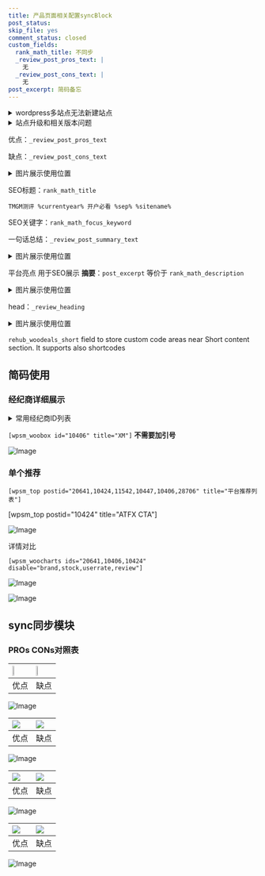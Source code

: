 ```yaml
---
title: 产品页面相关配置syncBlock
post_status: 
skip_file: yes
comment_status: closed
custom_fields:
  rank_math_title: 不同步
  _review_post_pros_text: |
    无
  _review_post_cons_text: |
    无
post_excerpt: 简码备忘
---
```

<details><summary>wordpress多站点无法新建站点</summary>

<li>和报错需要清理cookies一样的原因</li>
<li>wp-config.php里面<code>define( 'SUBDOMAIN_INSTALL', false );//子域名安装</code></li>
<li>新建子站点是用<code>define( 'SUBDOMAIN_INSTALL', true);//子域名安装</code> 完成以后，改成<code>false</code></li>
</details>

<details><summary>站点升级和相关版本问题</summary>

<p>wordpress：5.9.9
woocommerce：7.5.1
出现问题的地方：主题选项里面>><strong>Product layout >>compact style</strong></p>
<p>如何出现没有用过的字段 导致无法保存。先导出配置 然后进行修改，后面再次恢复即可。</p>
<p>出现部分字段无法显示时，需要返回默认布局后，对产品进行保存就好了。</p>
<p></p>
</details>

优点：`_review_post_pros_text`

缺点：`_review_post_cons_text`

<details><summary>图片展示使用位置</summary>

<img src="https://prod-files-secure.s3.us-west-2.amazonaws.com/39ed1227-6d7d-4570-be36-9ccd4a2c4241/f51d3d83-55d4-4bdf-9604-f37ec77ab556/Untitled.png?X-Amz-Algorithm=AWS4-HMAC-SHA256&X-Amz-Content-Sha256=UNSIGNED-PAYLOAD&X-Amz-Credential=ASIAZI2LB466ZTG6NCVH%2F20250715%2Fus-west-2%2Fs3%2Faws4_request&X-Amz-Date=20250715T105528Z&X-Amz-Expires=3600&X-Amz-Security-Token=IQoJb3JpZ2luX2VjECoaCXVzLXdlc3QtMiJHMEUCIHAnQMj6wBWtvnuUeb5yCVsBm24uxHy0t81nvTqDs6gkAiEAidVOQNkPNraS7%2FAb0FeRrCIKUDnpgyW2Bg0XZUYOUPgq%2FwMIQxAAGgw2Mzc0MjMxODM4MDUiDNBgxizzJM1LjxNSVCrcAxLEj2UdtXDfqTIGNJijbH8diC8ofG29L1pmGMOnDk0b6KWmkUEYIWMjORURT0MHfFjl6WqmwX5M9y1N3md1x%2Fw4n0vA3bsWYQiUurR1YQH9TPcgtgo06eumIlDj6RaMEyjN0QvtW784OGABn%2FHBkCWqPU8tdxNqoWaBcwpeqMq5nlanZT%2BND6EIxaCxEDFZ2svBFOd5YvsLAmylqQkl%2F4HaGT1tHEl09Z5%2BCBuxPM8EnZDMGXdrCbV9In1iYzpzOOJVyfkX0Y68C6BylAfEO8Im7hl7vYQxHhK6xAN9AwuHtN3ozyHTv8y7Hq%2FwzjTwz80zhd4pg9nZegoRxul63hxjAeaFjlGz7YEGxUwOvU%2F%2F0ITZ1BTGnSbqpg5jWVvdhZicVMCSZriK5%2BhRHOkuoFxgoY38ofoLywqsDhzGO50lVpoYNzI9rnS2%2FcKPgXd%2FmgVfnFXMkVy0%2BHf%2B3jk72lIkq2oLdwcMwB3tH0PeGDvNpU3tiNqfIDg0Tnflok8wzsNo1v7AqwWDBiJxJzYyj5PIQy0T8fGq4FhXxZRyoRF7Gb9YWUhjXjgVCuxfBEYECHidrZcHdft2%2Bm6NRxznOyjrxIr4uyq8qsEHY5yrvSggQaNU%2F34ZVyu9ZQYHMKi%2B2MMGOqUBSwjfGlme75R735kDZALHDBrJqYef%2Fl4rR0%2BcB3%2Bhs7e73SlP8wAIzsQvQpU3cBvTqrkgC4KAc95BUmLhCHuuvMzmovo2LlzdJp1gN%2Fi%2BcWoLCmCAktE6SfhMD5vQPoXYKBkcCLXcSVo5VS7PiJZqPu%2FCDvO3KqjfPBMIpRv6pom6JgftmT4%2Br99GrLXfSWfoISG%2Bo0TzXdkb3taDrR0CgCMg0buL&X-Amz-Signature=457c16fd5ce25202147d90e052e2621cf37e9e6d092c7dc2c2ec0bbf490aa019&X-Amz-SignedHeaders=host&x-amz-checksum-mode=ENABLED&x-id=GetObject" alt="Image">
</details>

SEO标题：`rank_math_title`

`TMGM测评 %currentyear% 开户必看 %sep% %sitename%`

SEO关键字：`rank_math_focus_keyword`

一句话总结：`_review_post_summary_text`

<details><summary>图片展示使用位置</summary>

<img src="https://prod-files-secure.s3.us-west-2.amazonaws.com/39ed1227-6d7d-4570-be36-9ccd4a2c4241/4b96a922-296c-4f4e-8630-d1c870cbce01/Untitled.png?X-Amz-Algorithm=AWS4-HMAC-SHA256&X-Amz-Content-Sha256=UNSIGNED-PAYLOAD&X-Amz-Credential=ASIAZI2LB466WI2QOJOY%2F20250715%2Fus-west-2%2Fs3%2Faws4_request&X-Amz-Date=20250715T105531Z&X-Amz-Expires=3600&X-Amz-Security-Token=IQoJb3JpZ2luX2VjECoaCXVzLXdlc3QtMiJIMEYCIQDpEPDX8zey5vs9Uz2xk71mMHh332584QsiwqNQxU0RZQIhAMnbwoG39B9EE4DPRWRi1ECfzn%2FVB6xiLuhUHKMCwoe6Kv8DCEMQABoMNjM3NDIzMTgzODA1IgxV8UEtnecVDkO4sBYq3AOYs9LxCj4ecB7910RGtLvKqodHUElpLhLENtEc3uWPxayRKnX3eNi4HiY83ovyFzWmW7kAgDTUOnT395oxn1ys5ZEiDkKvRvgCHVh2%2BdhSOiLAG%2F0y2tkjJE09563gbrIjyc5i5eypgyJIq3LfEt0iMxw1zxAy3r9hxGRt0rd1z8JPK%2BEMiqhQ6K%2FSC6xE3ZRQ3TkfNNWTbbXrGb5yMCl4gEfjRGtCeydTsiuUGAX55DXfvsUbk%2FcMSh%2BsCunlzjRKwWMGD7037nPC5cAOOXg3xZphNFiyQKpKPG2XJTk4ZM1mxS%2B0zV3aBPSvo1yhJ38tUXw4QkzihYYDeXQulwh8UqfDVbStwxp47OvBo%2FWa7PJYu4C9Ngu%2B2Obk3RqiOJdt7waN390IX1dQqv%2BTvAUpAmWaCH8s75MiTkVALW4rW2KiqqvZnL4V4upTsrhqoJqy9w%2BAA3Dv2s819XV9yfA57CGi%2BN4oVOPRL987QxI8G5pxos9nP3dEop0IpDC9rrgILaIBMZu6FaVKsBQ7weyjGjKqOFEoXx4oCTxrzKu9wrQBvLb8%2B6pb49mfy3aic8pKSKbilAYxW6BMTmHJ63bPsj6VBrTv3azJU2KR38UhT%2FBs%2FP1aapJzHVgCmTDpvtjDBjqkAXsZWJl%2F0%2BzXfOPwO6qmVUseinuAw8yZd3snVHeoBT30oG0uYXLFkVKPYgPXPQENcfH%2FBwHSb648B9XV8ITCJ90m8emLdBhPWeFqIsYZyMo22ytM7j168zvm2ZE4GoFqhhYZIdBuQNsb6BXIMy2G%2FqyGW3atbqoekppJ8VzoX7vR8d9Hiw%2BLFC7%2B7hdjQE76bBRSgq3mPvQ%2BE%2BKactHXcFnQi51V&X-Amz-Signature=586c99e2b9b40cb7dade6d22d27c45bc20470710ee9c244c89e2322e74fe2ddd&X-Amz-SignedHeaders=host&x-amz-checksum-mode=ENABLED&x-id=GetObject" alt="Image">
</details>

平台亮点 用于SEO展示 **摘要**：`post_excerpt`  等价于 `rank_math_description`

<details><summary>图片展示使用位置</summary>

<img src="https://prod-files-secure.s3.us-west-2.amazonaws.com/39ed1227-6d7d-4570-be36-9ccd4a2c4241/1ee11f63-b60a-4dfe-a7a7-d58ff23b5d88/Untitled.png?X-Amz-Algorithm=AWS4-HMAC-SHA256&X-Amz-Content-Sha256=UNSIGNED-PAYLOAD&X-Amz-Credential=ASIAZI2LB46642I3FBZL%2F20250715%2Fus-west-2%2Fs3%2Faws4_request&X-Amz-Date=20250715T105531Z&X-Amz-Expires=3600&X-Amz-Security-Token=IQoJb3JpZ2luX2VjECoaCXVzLXdlc3QtMiJIMEYCIQCdGV%2FOJjWIcp3mLA0gy1oh0OPG%2FYVOsfH5uhsVrRaoJgIhAIuk3AHpuxqbJlVFitIPyPDzHVhpaWYPpBqyF6H%2FwPDrKv8DCEMQABoMNjM3NDIzMTgzODA1Igxfd2BNG5cK1vWoTZwq3ANSa86IATJGmoQ%2BkSbT2HXLB4fmAOdKxL7dwBifQrPrCcsr%2Fo0J5aWxVzSFl7QMKFpZDX7iWUUuARytj1KxTSO45JbdzCkpcr8pGQXGfGz5dOvn9DAbW6J0DsE8sjJcymi57rQrPE7CVasql1iwbYEoSObrc5m6Jz1TeT3SkC%2FrLIz%2FynbAfaj6CQLXh5FU0kSGK3S1sgEg%2BOZ5dt7sznhJhITGRjpgbaoXWnc4OHfYb208PqpzuZvE3UBjEpNegE47qI5cmCknaJ08ZJj%2F1WYPCK4p9GhL6vYtXfEwHYWwlBh9jbldFrQYH4xSo0bUJlpaDugBu4u1P28OmLCHJXlJ9W7DrHabB15vMCc7xa734KviHm6y4vvRjTPiyBraKluN4yN9RwL7soMY4Fzl0YnM5CCztwoXY%2BFu2j3kYJ7uU3vnAiAPCw17YewLShysmzyXWg99tvJNUfA%2FDbMKxt4iWa2MP0b3iOIcGwb5EYUHXsiWInideYM7g5e8g5Zb89FGR7oUUPHVSO2MxlPJg0u0%2Fiu6CZarENGqW%2B%2FLD7A7bepdY017Atc23nrl%2BQCMWOq2mTpetI2t0XxeGh%2BlE%2FpME5h9SF2dyGPFUBSjgCwWtVJpvAU%2FiS%2F65r7lvzDAvtjDBjqkAd6U7H4QOm7DkWYqVFHruZeD9dKkqLpjGd63wuV0cTYD7P8Nin0UrwUqcM4pj06WoggDKyFyJTPufGMzm5ruRIS3w3ZuCgB9XCaed6Y04awDDOjfBySfuwmIWjVpnvFgFFx%2BUg177TNCv4FO2pedXcs8Ke896TJc78QO5C3RbjBq8uGrWqCe8vzlqfqUGl9xy8DstMTZuw6kssYvAINsBwGgtl5E&X-Amz-Signature=59e5bf11458f827d6ce3d74e4e59ce50e67ff5f17e25e967338ee604b5ef5f08&X-Amz-SignedHeaders=host&x-amz-checksum-mode=ENABLED&x-id=GetObject" alt="Image">
<img src="https://prod-files-secure.s3.us-west-2.amazonaws.com/39ed1227-6d7d-4570-be36-9ccd4a2c4241/ad4118b5-78d8-4fbe-801e-3b29b5d99c01/Untitled.png?X-Amz-Algorithm=AWS4-HMAC-SHA256&X-Amz-Content-Sha256=UNSIGNED-PAYLOAD&X-Amz-Credential=ASIAZI2LB46642I3FBZL%2F20250715%2Fus-west-2%2Fs3%2Faws4_request&X-Amz-Date=20250715T105531Z&X-Amz-Expires=3600&X-Amz-Security-Token=IQoJb3JpZ2luX2VjECoaCXVzLXdlc3QtMiJIMEYCIQCdGV%2FOJjWIcp3mLA0gy1oh0OPG%2FYVOsfH5uhsVrRaoJgIhAIuk3AHpuxqbJlVFitIPyPDzHVhpaWYPpBqyF6H%2FwPDrKv8DCEMQABoMNjM3NDIzMTgzODA1Igxfd2BNG5cK1vWoTZwq3ANSa86IATJGmoQ%2BkSbT2HXLB4fmAOdKxL7dwBifQrPrCcsr%2Fo0J5aWxVzSFl7QMKFpZDX7iWUUuARytj1KxTSO45JbdzCkpcr8pGQXGfGz5dOvn9DAbW6J0DsE8sjJcymi57rQrPE7CVasql1iwbYEoSObrc5m6Jz1TeT3SkC%2FrLIz%2FynbAfaj6CQLXh5FU0kSGK3S1sgEg%2BOZ5dt7sznhJhITGRjpgbaoXWnc4OHfYb208PqpzuZvE3UBjEpNegE47qI5cmCknaJ08ZJj%2F1WYPCK4p9GhL6vYtXfEwHYWwlBh9jbldFrQYH4xSo0bUJlpaDugBu4u1P28OmLCHJXlJ9W7DrHabB15vMCc7xa734KviHm6y4vvRjTPiyBraKluN4yN9RwL7soMY4Fzl0YnM5CCztwoXY%2BFu2j3kYJ7uU3vnAiAPCw17YewLShysmzyXWg99tvJNUfA%2FDbMKxt4iWa2MP0b3iOIcGwb5EYUHXsiWInideYM7g5e8g5Zb89FGR7oUUPHVSO2MxlPJg0u0%2Fiu6CZarENGqW%2B%2FLD7A7bepdY017Atc23nrl%2BQCMWOq2mTpetI2t0XxeGh%2BlE%2FpME5h9SF2dyGPFUBSjgCwWtVJpvAU%2FiS%2F65r7lvzDAvtjDBjqkAd6U7H4QOm7DkWYqVFHruZeD9dKkqLpjGd63wuV0cTYD7P8Nin0UrwUqcM4pj06WoggDKyFyJTPufGMzm5ruRIS3w3ZuCgB9XCaed6Y04awDDOjfBySfuwmIWjVpnvFgFFx%2BUg177TNCv4FO2pedXcs8Ke896TJc78QO5C3RbjBq8uGrWqCe8vzlqfqUGl9xy8DstMTZuw6kssYvAINsBwGgtl5E&X-Amz-Signature=eaa933d68c705a8ce9a71038d485e1ad5d6f32f9090450dd80ea14f9cc1235f0&X-Amz-SignedHeaders=host&x-amz-checksum-mode=ENABLED&x-id=GetObject" alt="Image">
<img src="https://prod-files-secure.s3.us-west-2.amazonaws.com/39ed1227-6d7d-4570-be36-9ccd4a2c4241/a38cf7c9-a79c-4b64-9e94-13589fe0758b/Untitled.png?X-Amz-Algorithm=AWS4-HMAC-SHA256&X-Amz-Content-Sha256=UNSIGNED-PAYLOAD&X-Amz-Credential=ASIAZI2LB46642I3FBZL%2F20250715%2Fus-west-2%2Fs3%2Faws4_request&X-Amz-Date=20250715T105531Z&X-Amz-Expires=3600&X-Amz-Security-Token=IQoJb3JpZ2luX2VjECoaCXVzLXdlc3QtMiJIMEYCIQCdGV%2FOJjWIcp3mLA0gy1oh0OPG%2FYVOsfH5uhsVrRaoJgIhAIuk3AHpuxqbJlVFitIPyPDzHVhpaWYPpBqyF6H%2FwPDrKv8DCEMQABoMNjM3NDIzMTgzODA1Igxfd2BNG5cK1vWoTZwq3ANSa86IATJGmoQ%2BkSbT2HXLB4fmAOdKxL7dwBifQrPrCcsr%2Fo0J5aWxVzSFl7QMKFpZDX7iWUUuARytj1KxTSO45JbdzCkpcr8pGQXGfGz5dOvn9DAbW6J0DsE8sjJcymi57rQrPE7CVasql1iwbYEoSObrc5m6Jz1TeT3SkC%2FrLIz%2FynbAfaj6CQLXh5FU0kSGK3S1sgEg%2BOZ5dt7sznhJhITGRjpgbaoXWnc4OHfYb208PqpzuZvE3UBjEpNegE47qI5cmCknaJ08ZJj%2F1WYPCK4p9GhL6vYtXfEwHYWwlBh9jbldFrQYH4xSo0bUJlpaDugBu4u1P28OmLCHJXlJ9W7DrHabB15vMCc7xa734KviHm6y4vvRjTPiyBraKluN4yN9RwL7soMY4Fzl0YnM5CCztwoXY%2BFu2j3kYJ7uU3vnAiAPCw17YewLShysmzyXWg99tvJNUfA%2FDbMKxt4iWa2MP0b3iOIcGwb5EYUHXsiWInideYM7g5e8g5Zb89FGR7oUUPHVSO2MxlPJg0u0%2Fiu6CZarENGqW%2B%2FLD7A7bepdY017Atc23nrl%2BQCMWOq2mTpetI2t0XxeGh%2BlE%2FpME5h9SF2dyGPFUBSjgCwWtVJpvAU%2FiS%2F65r7lvzDAvtjDBjqkAd6U7H4QOm7DkWYqVFHruZeD9dKkqLpjGd63wuV0cTYD7P8Nin0UrwUqcM4pj06WoggDKyFyJTPufGMzm5ruRIS3w3ZuCgB9XCaed6Y04awDDOjfBySfuwmIWjVpnvFgFFx%2BUg177TNCv4FO2pedXcs8Ke896TJc78QO5C3RbjBq8uGrWqCe8vzlqfqUGl9xy8DstMTZuw6kssYvAINsBwGgtl5E&X-Amz-Signature=5e9bc0ff3dae0b1e152c3b2dc53b3e8e7d04f5009d3ea938b18b38e55386e660&X-Amz-SignedHeaders=host&x-amz-checksum-mode=ENABLED&x-id=GetObject" alt="Image">
<img src="https://prod-files-secure.s3.us-west-2.amazonaws.com/39ed1227-6d7d-4570-be36-9ccd4a2c4241/7da6fc1e-d2ac-42ae-8c75-cb5749aa18f6/Untitled.png?X-Amz-Algorithm=AWS4-HMAC-SHA256&X-Amz-Content-Sha256=UNSIGNED-PAYLOAD&X-Amz-Credential=ASIAZI2LB46642I3FBZL%2F20250715%2Fus-west-2%2Fs3%2Faws4_request&X-Amz-Date=20250715T105531Z&X-Amz-Expires=3600&X-Amz-Security-Token=IQoJb3JpZ2luX2VjECoaCXVzLXdlc3QtMiJIMEYCIQCdGV%2FOJjWIcp3mLA0gy1oh0OPG%2FYVOsfH5uhsVrRaoJgIhAIuk3AHpuxqbJlVFitIPyPDzHVhpaWYPpBqyF6H%2FwPDrKv8DCEMQABoMNjM3NDIzMTgzODA1Igxfd2BNG5cK1vWoTZwq3ANSa86IATJGmoQ%2BkSbT2HXLB4fmAOdKxL7dwBifQrPrCcsr%2Fo0J5aWxVzSFl7QMKFpZDX7iWUUuARytj1KxTSO45JbdzCkpcr8pGQXGfGz5dOvn9DAbW6J0DsE8sjJcymi57rQrPE7CVasql1iwbYEoSObrc5m6Jz1TeT3SkC%2FrLIz%2FynbAfaj6CQLXh5FU0kSGK3S1sgEg%2BOZ5dt7sznhJhITGRjpgbaoXWnc4OHfYb208PqpzuZvE3UBjEpNegE47qI5cmCknaJ08ZJj%2F1WYPCK4p9GhL6vYtXfEwHYWwlBh9jbldFrQYH4xSo0bUJlpaDugBu4u1P28OmLCHJXlJ9W7DrHabB15vMCc7xa734KviHm6y4vvRjTPiyBraKluN4yN9RwL7soMY4Fzl0YnM5CCztwoXY%2BFu2j3kYJ7uU3vnAiAPCw17YewLShysmzyXWg99tvJNUfA%2FDbMKxt4iWa2MP0b3iOIcGwb5EYUHXsiWInideYM7g5e8g5Zb89FGR7oUUPHVSO2MxlPJg0u0%2Fiu6CZarENGqW%2B%2FLD7A7bepdY017Atc23nrl%2BQCMWOq2mTpetI2t0XxeGh%2BlE%2FpME5h9SF2dyGPFUBSjgCwWtVJpvAU%2FiS%2F65r7lvzDAvtjDBjqkAd6U7H4QOm7DkWYqVFHruZeD9dKkqLpjGd63wuV0cTYD7P8Nin0UrwUqcM4pj06WoggDKyFyJTPufGMzm5ruRIS3w3ZuCgB9XCaed6Y04awDDOjfBySfuwmIWjVpnvFgFFx%2BUg177TNCv4FO2pedXcs8Ke896TJc78QO5C3RbjBq8uGrWqCe8vzlqfqUGl9xy8DstMTZuw6kssYvAINsBwGgtl5E&X-Amz-Signature=cace59cba1be7b37c08f778f3c3ac696d3f5e0117f5782bfe3b748d2b355af7f&X-Amz-SignedHeaders=host&x-amz-checksum-mode=ENABLED&x-id=GetObject" alt="Image">
<img src="https://prod-files-secure.s3.us-west-2.amazonaws.com/39ed1227-6d7d-4570-be36-9ccd4a2c4241/7e97f40a-eaee-47f5-b2f9-475f96808fa7/Untitled.png?X-Amz-Algorithm=AWS4-HMAC-SHA256&X-Amz-Content-Sha256=UNSIGNED-PAYLOAD&X-Amz-Credential=ASIAZI2LB46642I3FBZL%2F20250715%2Fus-west-2%2Fs3%2Faws4_request&X-Amz-Date=20250715T105531Z&X-Amz-Expires=3600&X-Amz-Security-Token=IQoJb3JpZ2luX2VjECoaCXVzLXdlc3QtMiJIMEYCIQCdGV%2FOJjWIcp3mLA0gy1oh0OPG%2FYVOsfH5uhsVrRaoJgIhAIuk3AHpuxqbJlVFitIPyPDzHVhpaWYPpBqyF6H%2FwPDrKv8DCEMQABoMNjM3NDIzMTgzODA1Igxfd2BNG5cK1vWoTZwq3ANSa86IATJGmoQ%2BkSbT2HXLB4fmAOdKxL7dwBifQrPrCcsr%2Fo0J5aWxVzSFl7QMKFpZDX7iWUUuARytj1KxTSO45JbdzCkpcr8pGQXGfGz5dOvn9DAbW6J0DsE8sjJcymi57rQrPE7CVasql1iwbYEoSObrc5m6Jz1TeT3SkC%2FrLIz%2FynbAfaj6CQLXh5FU0kSGK3S1sgEg%2BOZ5dt7sznhJhITGRjpgbaoXWnc4OHfYb208PqpzuZvE3UBjEpNegE47qI5cmCknaJ08ZJj%2F1WYPCK4p9GhL6vYtXfEwHYWwlBh9jbldFrQYH4xSo0bUJlpaDugBu4u1P28OmLCHJXlJ9W7DrHabB15vMCc7xa734KviHm6y4vvRjTPiyBraKluN4yN9RwL7soMY4Fzl0YnM5CCztwoXY%2BFu2j3kYJ7uU3vnAiAPCw17YewLShysmzyXWg99tvJNUfA%2FDbMKxt4iWa2MP0b3iOIcGwb5EYUHXsiWInideYM7g5e8g5Zb89FGR7oUUPHVSO2MxlPJg0u0%2Fiu6CZarENGqW%2B%2FLD7A7bepdY017Atc23nrl%2BQCMWOq2mTpetI2t0XxeGh%2BlE%2FpME5h9SF2dyGPFUBSjgCwWtVJpvAU%2FiS%2F65r7lvzDAvtjDBjqkAd6U7H4QOm7DkWYqVFHruZeD9dKkqLpjGd63wuV0cTYD7P8Nin0UrwUqcM4pj06WoggDKyFyJTPufGMzm5ruRIS3w3ZuCgB9XCaed6Y04awDDOjfBySfuwmIWjVpnvFgFFx%2BUg177TNCv4FO2pedXcs8Ke896TJc78QO5C3RbjBq8uGrWqCe8vzlqfqUGl9xy8DstMTZuw6kssYvAINsBwGgtl5E&X-Amz-Signature=0b20acc2c4215224fd9334c96b0f3d901e9e45f9fbbf764b236fa4c487b02d2c&X-Amz-SignedHeaders=host&x-amz-checksum-mode=ENABLED&x-id=GetObject" alt="Image">
</details>

head：`_review_heading`

<details><summary>图片展示使用位置</summary>

<img src="https://prod-files-secure.s3.us-west-2.amazonaws.com/39ed1227-6d7d-4570-be36-9ccd4a2c4241/3a4650ad-9887-415c-889a-edd51fa54f27/Untitled.png?X-Amz-Algorithm=AWS4-HMAC-SHA256&X-Amz-Content-Sha256=UNSIGNED-PAYLOAD&X-Amz-Credential=ASIAZI2LB4667Z4EV2CA%2F20250715%2Fus-west-2%2Fs3%2Faws4_request&X-Amz-Date=20250715T105538Z&X-Amz-Expires=3600&X-Amz-Security-Token=IQoJb3JpZ2luX2VjECoaCXVzLXdlc3QtMiJHMEUCICNAa7%2F37Sy4oVQcvkMt3SRFAulaJL%2BniUAr2JC6Mg2rAiEAnSMGXG%2FMCpid2N%2Bhh6iYFinGcackRZFQSOA6RkXRWLAq%2FwMIQxAAGgw2Mzc0MjMxODM4MDUiDOy3xZfB3ySwhJ3phircA0RHpKQnBxglwHGr%2BQoJ7ETEjbnnpQPkbGrGz7np6FLLwCd9gM0Siokrmp9wNnsnHRxIJ06Y1%2FAkU70V4ErnHHadN%2B%2BHHGK46RrVy%2FrL6ElDaTPK%2B9pec0PFScb2qtnLQt0eVLxvcWgZNX6%2Bn%2BZ8qJXZCmZg5%2F1w6VT2Txqx5vv0Ra%2BmZ24D4DIS34YXVoCbkpCoB6CNMVyX%2BOuFvlijfKBfMC1H2Q5h69Wwj5ToCzXChDiO4JyYeVu4N3EkB0FHeH3Y2atMOFxuz3bS8wssmUH1VUer0Y2HTAMvBR207m9e%2FwqSzAH%2B5x7xtU6k8BKxscwB7IU6KaIQ6x44h9NxFXgXYcoeZdUk2F0CN%2BdVes%2BViOE8OtP8vrjgEkkGnOaprkoqVFBJThqxsZqJevMwCklJQmk6so0QXpzYbVoGKe%2FEzlZdgA43m5SGaQ2vBZ%2FOjhWjrjbjjVUUaJZG%2FkxfGLxFZyuA5k%2B8a3zawDZia0qG%2FirMXS1DhMDLM%2BxR22J131PP%2FIuKrQY9bkZReKXo5pFSS82etSHl6jbtMCJsq1Ce9mzCpyBzAZf1S%2B%2FuQ%2Fsc3%2FnMJ%2FAu5l%2BF0ANhkiYlLPuYAEUpk6RCo0u2fEC7ovhGpIVvS8xXVGBmLvEuMMa%2B2MMGOqUBVcMNyxNYiFGIMjYqULu9d1ADm%2BkeFdIDq4h3pC8ul0PAkYDu2m1NfD15iwKr5sivskHGfxD%2Bz5Zm0RAqAxDX7Vkm2BQI7rYYWIig0qqxDzLl3UXG0Fg67L4Phb3k96FGBizGsNeUTu2x7V2i52yO9VZJbIlise47BNEBhuid7yEvGdGAeHLCYMVLGO%2BYUsrAk85lFAkgLSk6ImFzm5OBsqNofYSJ&X-Amz-Signature=d19e45102bbaad3c7da5d9ec73f0c8e9e7d77e89cf2501a9c50287fc56e2bd17&X-Amz-SignedHeaders=host&x-amz-checksum-mode=ENABLED&x-id=GetObject" alt="Image">
</details>

`rehub_woodeals_short`	field to store custom code areas near Short content section. It supports also shortcodes



## 简码使用

### 经纪商详细展示

<details><summary>常用经纪商ID列表</summary>

<pre><code class="php">嘉盛 ===> 20641  [wpsm_woobox id="20641" title="嘉盛"]
易信easymarkets ===> 11542  [wpsm_woobox id="11542" title="易信easymarkets"]
ATFX外汇 ===> 10424  [wpsm_woobox id="10424" title="ATFX"]
XM ===> 10406  [wpsm_woobox id="10406" title="XM"]
TMGM ===> 29622  [wpsm_woobox id="29622" title="TMGM"]
HYCM ===> 10447  [wpsm_woobox id="10447" title="HYCM"]
fpmarkets澳福外汇 ===> 20639  [wpsm_woobox id="20639" title="fpmarkets澳福外汇"]</code></pre>
</details>

`[wpsm_woobox id="10406" title="XM"]` **不需要加引号**

![Image](https://prod-files-secure.s3.us-west-2.amazonaws.com/39ed1227-6d7d-4570-be36-9ccd4a2c4241/4f898f9d-0fa7-4e43-acd3-ac6bc7be575a/Untitled.png?X-Amz-Algorithm=AWS4-HMAC-SHA256&X-Amz-Content-Sha256=UNSIGNED-PAYLOAD&X-Amz-Credential=ASIAZI2LB466WS53QNAZ%2F20250715%2Fus-west-2%2Fs3%2Faws4_request&X-Amz-Date=20250715T105526Z&X-Amz-Expires=3600&X-Amz-Security-Token=IQoJb3JpZ2luX2VjECoaCXVzLXdlc3QtMiJHMEUCIE3UmjS9jCDWAgbZOIRf83gFQ1GFFKk2Z0ZqGCaj%2B7b%2BAiEA%2F5MxyrwuyVZTG3HyUMQ1HdaaD3Ehlm5sgC40GSJSS9Aq%2FwMIQxAAGgw2Mzc0MjMxODM4MDUiDPIx%2FBDgVIUJzEI9pSrcA6FOOcvL4mpoXBkPl%2BF4LEpIWRBUNg3mQmn23nVQ0PaGwEJzEfl6F9N3GWEnPjtnWZisXGabX%2FWnkS4Zben%2FUk5bl5xTk9mJSzsu%2FU3I98LHFVaAXRnQ5I%2Bal95waI8yBmkZh0MVElnQEo3lY7Sf7Mg9WHlWgsTPKlHQEcfZpNt39R6r3etQtuqcT2h2sA5PnP99GWW3U18IEeUIVbQ7e3MCKAK%2FDMWIDV7XS8G%2FkfBpYuLF5mX%2BP7x9lSX9lrotxaklrlM8ZXtaK4ATCFeF9arwn3xnvBBV20h0dHo2R4LGiPN5TJlJeHnGz2V0%2F5qkNgEaUK8gct0jLKPR14w1QToMKgBvTn%2BOI%2Fhd3VWgRwINOiL9Gb%2BXTlM%2FlYwtp5n4ldeBHDjXxagmnJeU3zBDM4nk4nLKt1qQdq75tOhqYWcuh2VAzI1HpZMP3m8dweoyAixL2T4yKy7x2d4Kj6q5VEtvQ92TInzKxy9ygeP8hge8C0ieTiX0bPYedLDFqEMHc4%2FVhnmle2YL8YOCoZJMi%2F1IZDPodfvrUx6NsiYWfehJK5Vi9g3p%2B%2BNPsRPK%2BY1K%2Bl6w5uy6RpoLJpSMGQrYWBQAsRzQOm4e%2BeVa9tBgpabJoSw%2FLKjFC1y%2FchBpML2%2B2MMGOqUBVauCeLthx8Lim6leIgQe8q6muySxXKIAW5JmhqXWwChtnqVPxn362Y4Gr1QgiYoxnMiaDhzCMy4w%2FiJ4WgRFjmHRXS7LlGk5QnGVrNWE%2Bc8mw0Zcy2SxqXQOrwsBONtGA9VyZhRWWg%2BuxeNZ0I5TpiTITAA3gvAQMp10xJElTYxSpYoER3E479SUruPFSWwJ7MwnIPYivph4bP6pIJh5nK7C%2BJoq&X-Amz-Signature=00857297e8b54b358e3c1c20523b21ed68897baa8aa68a6aa734681a3b182b4e&X-Amz-SignedHeaders=host&x-amz-checksum-mode=ENABLED&x-id=GetObject)

### 单个推荐
`[wpsm_top postid="20641,10424,11542,10447,10406,28706" title="平台推荐列表"]`

[wpsm_top postid="10424" title="ATFX CTA"]

![Image](https://prod-files-secure.s3.us-west-2.amazonaws.com/39ed1227-6d7d-4570-be36-9ccd4a2c4241/5ac620dc-51a8-48b6-b55d-91f47299193c/Untitled.png?X-Amz-Algorithm=AWS4-HMAC-SHA256&X-Amz-Content-Sha256=UNSIGNED-PAYLOAD&X-Amz-Credential=ASIAZI2LB466WS53QNAZ%2F20250715%2Fus-west-2%2Fs3%2Faws4_request&X-Amz-Date=20250715T105526Z&X-Amz-Expires=3600&X-Amz-Security-Token=IQoJb3JpZ2luX2VjECoaCXVzLXdlc3QtMiJHMEUCIE3UmjS9jCDWAgbZOIRf83gFQ1GFFKk2Z0ZqGCaj%2B7b%2BAiEA%2F5MxyrwuyVZTG3HyUMQ1HdaaD3Ehlm5sgC40GSJSS9Aq%2FwMIQxAAGgw2Mzc0MjMxODM4MDUiDPIx%2FBDgVIUJzEI9pSrcA6FOOcvL4mpoXBkPl%2BF4LEpIWRBUNg3mQmn23nVQ0PaGwEJzEfl6F9N3GWEnPjtnWZisXGabX%2FWnkS4Zben%2FUk5bl5xTk9mJSzsu%2FU3I98LHFVaAXRnQ5I%2Bal95waI8yBmkZh0MVElnQEo3lY7Sf7Mg9WHlWgsTPKlHQEcfZpNt39R6r3etQtuqcT2h2sA5PnP99GWW3U18IEeUIVbQ7e3MCKAK%2FDMWIDV7XS8G%2FkfBpYuLF5mX%2BP7x9lSX9lrotxaklrlM8ZXtaK4ATCFeF9arwn3xnvBBV20h0dHo2R4LGiPN5TJlJeHnGz2V0%2F5qkNgEaUK8gct0jLKPR14w1QToMKgBvTn%2BOI%2Fhd3VWgRwINOiL9Gb%2BXTlM%2FlYwtp5n4ldeBHDjXxagmnJeU3zBDM4nk4nLKt1qQdq75tOhqYWcuh2VAzI1HpZMP3m8dweoyAixL2T4yKy7x2d4Kj6q5VEtvQ92TInzKxy9ygeP8hge8C0ieTiX0bPYedLDFqEMHc4%2FVhnmle2YL8YOCoZJMi%2F1IZDPodfvrUx6NsiYWfehJK5Vi9g3p%2B%2BNPsRPK%2BY1K%2Bl6w5uy6RpoLJpSMGQrYWBQAsRzQOm4e%2BeVa9tBgpabJoSw%2FLKjFC1y%2FchBpML2%2B2MMGOqUBVauCeLthx8Lim6leIgQe8q6muySxXKIAW5JmhqXWwChtnqVPxn362Y4Gr1QgiYoxnMiaDhzCMy4w%2FiJ4WgRFjmHRXS7LlGk5QnGVrNWE%2Bc8mw0Zcy2SxqXQOrwsBONtGA9VyZhRWWg%2BuxeNZ0I5TpiTITAA3gvAQMp10xJElTYxSpYoER3E479SUruPFSWwJ7MwnIPYivph4bP6pIJh5nK7C%2BJoq&X-Amz-Signature=7fcf6d5678d5f624ceec0385177cf1f3c9a8a68c36f58cc4fffa1be1f1c26d0a&X-Amz-SignedHeaders=host&x-amz-checksum-mode=ENABLED&x-id=GetObject)

详情对比

`[wpsm_woocharts ids="20641,10406,10424" disable="brand,stock,userrate,review"]`

![Image](https://prod-files-secure.s3.us-west-2.amazonaws.com/39ed1227-6d7d-4570-be36-9ccd4a2c4241/bf3ba45f-b9f3-4295-8aef-b4a495fd25f4/Untitled.png?X-Amz-Algorithm=AWS4-HMAC-SHA256&X-Amz-Content-Sha256=UNSIGNED-PAYLOAD&X-Amz-Credential=ASIAZI2LB466WS53QNAZ%2F20250715%2Fus-west-2%2Fs3%2Faws4_request&X-Amz-Date=20250715T105526Z&X-Amz-Expires=3600&X-Amz-Security-Token=IQoJb3JpZ2luX2VjECoaCXVzLXdlc3QtMiJHMEUCIE3UmjS9jCDWAgbZOIRf83gFQ1GFFKk2Z0ZqGCaj%2B7b%2BAiEA%2F5MxyrwuyVZTG3HyUMQ1HdaaD3Ehlm5sgC40GSJSS9Aq%2FwMIQxAAGgw2Mzc0MjMxODM4MDUiDPIx%2FBDgVIUJzEI9pSrcA6FOOcvL4mpoXBkPl%2BF4LEpIWRBUNg3mQmn23nVQ0PaGwEJzEfl6F9N3GWEnPjtnWZisXGabX%2FWnkS4Zben%2FUk5bl5xTk9mJSzsu%2FU3I98LHFVaAXRnQ5I%2Bal95waI8yBmkZh0MVElnQEo3lY7Sf7Mg9WHlWgsTPKlHQEcfZpNt39R6r3etQtuqcT2h2sA5PnP99GWW3U18IEeUIVbQ7e3MCKAK%2FDMWIDV7XS8G%2FkfBpYuLF5mX%2BP7x9lSX9lrotxaklrlM8ZXtaK4ATCFeF9arwn3xnvBBV20h0dHo2R4LGiPN5TJlJeHnGz2V0%2F5qkNgEaUK8gct0jLKPR14w1QToMKgBvTn%2BOI%2Fhd3VWgRwINOiL9Gb%2BXTlM%2FlYwtp5n4ldeBHDjXxagmnJeU3zBDM4nk4nLKt1qQdq75tOhqYWcuh2VAzI1HpZMP3m8dweoyAixL2T4yKy7x2d4Kj6q5VEtvQ92TInzKxy9ygeP8hge8C0ieTiX0bPYedLDFqEMHc4%2FVhnmle2YL8YOCoZJMi%2F1IZDPodfvrUx6NsiYWfehJK5Vi9g3p%2B%2BNPsRPK%2BY1K%2Bl6w5uy6RpoLJpSMGQrYWBQAsRzQOm4e%2BeVa9tBgpabJoSw%2FLKjFC1y%2FchBpML2%2B2MMGOqUBVauCeLthx8Lim6leIgQe8q6muySxXKIAW5JmhqXWwChtnqVPxn362Y4Gr1QgiYoxnMiaDhzCMy4w%2FiJ4WgRFjmHRXS7LlGk5QnGVrNWE%2Bc8mw0Zcy2SxqXQOrwsBONtGA9VyZhRWWg%2BuxeNZ0I5TpiTITAA3gvAQMp10xJElTYxSpYoER3E479SUruPFSWwJ7MwnIPYivph4bP6pIJh5nK7C%2BJoq&X-Amz-Signature=5112cfd66db4c43a953017d168411e3b89310a9462643b35b5e956f4f9c516cc&X-Amz-SignedHeaders=host&x-amz-checksum-mode=ENABLED&x-id=GetObject)

![Image](https://prod-files-secure.s3.us-west-2.amazonaws.com/39ed1227-6d7d-4570-be36-9ccd4a2c4241/30bc56ef-f383-4b48-9768-2ebc9e436ec0/Untitled.png?X-Amz-Algorithm=AWS4-HMAC-SHA256&X-Amz-Content-Sha256=UNSIGNED-PAYLOAD&X-Amz-Credential=ASIAZI2LB466WS53QNAZ%2F20250715%2Fus-west-2%2Fs3%2Faws4_request&X-Amz-Date=20250715T105526Z&X-Amz-Expires=3600&X-Amz-Security-Token=IQoJb3JpZ2luX2VjECoaCXVzLXdlc3QtMiJHMEUCIE3UmjS9jCDWAgbZOIRf83gFQ1GFFKk2Z0ZqGCaj%2B7b%2BAiEA%2F5MxyrwuyVZTG3HyUMQ1HdaaD3Ehlm5sgC40GSJSS9Aq%2FwMIQxAAGgw2Mzc0MjMxODM4MDUiDPIx%2FBDgVIUJzEI9pSrcA6FOOcvL4mpoXBkPl%2BF4LEpIWRBUNg3mQmn23nVQ0PaGwEJzEfl6F9N3GWEnPjtnWZisXGabX%2FWnkS4Zben%2FUk5bl5xTk9mJSzsu%2FU3I98LHFVaAXRnQ5I%2Bal95waI8yBmkZh0MVElnQEo3lY7Sf7Mg9WHlWgsTPKlHQEcfZpNt39R6r3etQtuqcT2h2sA5PnP99GWW3U18IEeUIVbQ7e3MCKAK%2FDMWIDV7XS8G%2FkfBpYuLF5mX%2BP7x9lSX9lrotxaklrlM8ZXtaK4ATCFeF9arwn3xnvBBV20h0dHo2R4LGiPN5TJlJeHnGz2V0%2F5qkNgEaUK8gct0jLKPR14w1QToMKgBvTn%2BOI%2Fhd3VWgRwINOiL9Gb%2BXTlM%2FlYwtp5n4ldeBHDjXxagmnJeU3zBDM4nk4nLKt1qQdq75tOhqYWcuh2VAzI1HpZMP3m8dweoyAixL2T4yKy7x2d4Kj6q5VEtvQ92TInzKxy9ygeP8hge8C0ieTiX0bPYedLDFqEMHc4%2FVhnmle2YL8YOCoZJMi%2F1IZDPodfvrUx6NsiYWfehJK5Vi9g3p%2B%2BNPsRPK%2BY1K%2Bl6w5uy6RpoLJpSMGQrYWBQAsRzQOm4e%2BeVa9tBgpabJoSw%2FLKjFC1y%2FchBpML2%2B2MMGOqUBVauCeLthx8Lim6leIgQe8q6muySxXKIAW5JmhqXWwChtnqVPxn362Y4Gr1QgiYoxnMiaDhzCMy4w%2FiJ4WgRFjmHRXS7LlGk5QnGVrNWE%2Bc8mw0Zcy2SxqXQOrwsBONtGA9VyZhRWWg%2BuxeNZ0I5TpiTITAA3gvAQMp10xJElTYxSpYoER3E479SUruPFSWwJ7MwnIPYivph4bP6pIJh5nK7C%2BJoq&X-Amz-Signature=6b663f65a2c5c72dd44c82ea40803b67e553112ecc37751c5bda0ecb4ec2d626&X-Amz-SignedHeaders=host&x-amz-checksum-mode=ENABLED&x-id=GetObject)

## sync同步模块

### PROs CONs对照表

| <img src="https://cdn.ifttt.fun/gh/jarlin8/OSS@main/icons/customize/pros.svg" height="auto" width="37.3%"> | <img src="https://cdn.ifttt.fun/gh/jarlin8/OSS@main/icons/customize/cons.svg" height="auto" width="28.8%"> |
| :--- | :--- |
| 优点 | 缺点 |

![Image](https://prod-files-secure.s3.us-west-2.amazonaws.com/39ed1227-6d7d-4570-be36-9ccd4a2c4241/8742b755-dfb5-4004-9a5f-d6e561664bd8/Untitled.png?X-Amz-Algorithm=AWS4-HMAC-SHA256&X-Amz-Content-Sha256=UNSIGNED-PAYLOAD&X-Amz-Credential=ASIAZI2LB466WS53QNAZ%2F20250715%2Fus-west-2%2Fs3%2Faws4_request&X-Amz-Date=20250715T105526Z&X-Amz-Expires=3600&X-Amz-Security-Token=IQoJb3JpZ2luX2VjECoaCXVzLXdlc3QtMiJHMEUCIE3UmjS9jCDWAgbZOIRf83gFQ1GFFKk2Z0ZqGCaj%2B7b%2BAiEA%2F5MxyrwuyVZTG3HyUMQ1HdaaD3Ehlm5sgC40GSJSS9Aq%2FwMIQxAAGgw2Mzc0MjMxODM4MDUiDPIx%2FBDgVIUJzEI9pSrcA6FOOcvL4mpoXBkPl%2BF4LEpIWRBUNg3mQmn23nVQ0PaGwEJzEfl6F9N3GWEnPjtnWZisXGabX%2FWnkS4Zben%2FUk5bl5xTk9mJSzsu%2FU3I98LHFVaAXRnQ5I%2Bal95waI8yBmkZh0MVElnQEo3lY7Sf7Mg9WHlWgsTPKlHQEcfZpNt39R6r3etQtuqcT2h2sA5PnP99GWW3U18IEeUIVbQ7e3MCKAK%2FDMWIDV7XS8G%2FkfBpYuLF5mX%2BP7x9lSX9lrotxaklrlM8ZXtaK4ATCFeF9arwn3xnvBBV20h0dHo2R4LGiPN5TJlJeHnGz2V0%2F5qkNgEaUK8gct0jLKPR14w1QToMKgBvTn%2BOI%2Fhd3VWgRwINOiL9Gb%2BXTlM%2FlYwtp5n4ldeBHDjXxagmnJeU3zBDM4nk4nLKt1qQdq75tOhqYWcuh2VAzI1HpZMP3m8dweoyAixL2T4yKy7x2d4Kj6q5VEtvQ92TInzKxy9ygeP8hge8C0ieTiX0bPYedLDFqEMHc4%2FVhnmle2YL8YOCoZJMi%2F1IZDPodfvrUx6NsiYWfehJK5Vi9g3p%2B%2BNPsRPK%2BY1K%2Bl6w5uy6RpoLJpSMGQrYWBQAsRzQOm4e%2BeVa9tBgpabJoSw%2FLKjFC1y%2FchBpML2%2B2MMGOqUBVauCeLthx8Lim6leIgQe8q6muySxXKIAW5JmhqXWwChtnqVPxn362Y4Gr1QgiYoxnMiaDhzCMy4w%2FiJ4WgRFjmHRXS7LlGk5QnGVrNWE%2Bc8mw0Zcy2SxqXQOrwsBONtGA9VyZhRWWg%2BuxeNZ0I5TpiTITAA3gvAQMp10xJElTYxSpYoER3E479SUruPFSWwJ7MwnIPYivph4bP6pIJh5nK7C%2BJoq&X-Amz-Signature=5f21b50b87c4f18acc5e0b8fe3e898021ac22423a6db38461dc8d40007088c60&X-Amz-SignedHeaders=host&x-amz-checksum-mode=ENABLED&x-id=GetObject)

| <img src="https://cdn.ifttt.fun/gh/jarlin8/OSS@main/icons/customize/pros1.svg" height="auto"> | <img src="https://cdn.ifttt.fun/gh/jarlin8/OSS@main/icons/customize/cons1.svg" height="auto"> |
| :--- | :--- |
| 优点 | 缺点 |

![Image](https://prod-files-secure.s3.us-west-2.amazonaws.com/39ed1227-6d7d-4570-be36-9ccd4a2c4241/806358f8-c9c4-4e17-bb35-c6c76a5397a5/Untitled.png?X-Amz-Algorithm=AWS4-HMAC-SHA256&X-Amz-Content-Sha256=UNSIGNED-PAYLOAD&X-Amz-Credential=ASIAZI2LB466WS53QNAZ%2F20250715%2Fus-west-2%2Fs3%2Faws4_request&X-Amz-Date=20250715T105526Z&X-Amz-Expires=3600&X-Amz-Security-Token=IQoJb3JpZ2luX2VjECoaCXVzLXdlc3QtMiJHMEUCIE3UmjS9jCDWAgbZOIRf83gFQ1GFFKk2Z0ZqGCaj%2B7b%2BAiEA%2F5MxyrwuyVZTG3HyUMQ1HdaaD3Ehlm5sgC40GSJSS9Aq%2FwMIQxAAGgw2Mzc0MjMxODM4MDUiDPIx%2FBDgVIUJzEI9pSrcA6FOOcvL4mpoXBkPl%2BF4LEpIWRBUNg3mQmn23nVQ0PaGwEJzEfl6F9N3GWEnPjtnWZisXGabX%2FWnkS4Zben%2FUk5bl5xTk9mJSzsu%2FU3I98LHFVaAXRnQ5I%2Bal95waI8yBmkZh0MVElnQEo3lY7Sf7Mg9WHlWgsTPKlHQEcfZpNt39R6r3etQtuqcT2h2sA5PnP99GWW3U18IEeUIVbQ7e3MCKAK%2FDMWIDV7XS8G%2FkfBpYuLF5mX%2BP7x9lSX9lrotxaklrlM8ZXtaK4ATCFeF9arwn3xnvBBV20h0dHo2R4LGiPN5TJlJeHnGz2V0%2F5qkNgEaUK8gct0jLKPR14w1QToMKgBvTn%2BOI%2Fhd3VWgRwINOiL9Gb%2BXTlM%2FlYwtp5n4ldeBHDjXxagmnJeU3zBDM4nk4nLKt1qQdq75tOhqYWcuh2VAzI1HpZMP3m8dweoyAixL2T4yKy7x2d4Kj6q5VEtvQ92TInzKxy9ygeP8hge8C0ieTiX0bPYedLDFqEMHc4%2FVhnmle2YL8YOCoZJMi%2F1IZDPodfvrUx6NsiYWfehJK5Vi9g3p%2B%2BNPsRPK%2BY1K%2Bl6w5uy6RpoLJpSMGQrYWBQAsRzQOm4e%2BeVa9tBgpabJoSw%2FLKjFC1y%2FchBpML2%2B2MMGOqUBVauCeLthx8Lim6leIgQe8q6muySxXKIAW5JmhqXWwChtnqVPxn362Y4Gr1QgiYoxnMiaDhzCMy4w%2FiJ4WgRFjmHRXS7LlGk5QnGVrNWE%2Bc8mw0Zcy2SxqXQOrwsBONtGA9VyZhRWWg%2BuxeNZ0I5TpiTITAA3gvAQMp10xJElTYxSpYoER3E479SUruPFSWwJ7MwnIPYivph4bP6pIJh5nK7C%2BJoq&X-Amz-Signature=cbca799bd7125fe3ec1d875bad64a7ad2ecf6be1486042167c0aace5181aa9e9&X-Amz-SignedHeaders=host&x-amz-checksum-mode=ENABLED&x-id=GetObject)

| <img src="https://cdn.ifttt.fun/gh/jarlin8/OSS@main/icons/customize/pros2.svg" height="auto"> | <img src="https://cdn.ifttt.fun/gh/jarlin8/OSS@main/icons/customize/cons2.svg" height="auto"> |
| :--- | :--- |
| 优点 | 缺点 |

![Image](https://prod-files-secure.s3.us-west-2.amazonaws.com/39ed1227-6d7d-4570-be36-9ccd4a2c4241/a9245ec9-70dd-4005-b534-0d54315fc5f3/Untitled.png?X-Amz-Algorithm=AWS4-HMAC-SHA256&X-Amz-Content-Sha256=UNSIGNED-PAYLOAD&X-Amz-Credential=ASIAZI2LB466WS53QNAZ%2F20250715%2Fus-west-2%2Fs3%2Faws4_request&X-Amz-Date=20250715T105526Z&X-Amz-Expires=3600&X-Amz-Security-Token=IQoJb3JpZ2luX2VjECoaCXVzLXdlc3QtMiJHMEUCIE3UmjS9jCDWAgbZOIRf83gFQ1GFFKk2Z0ZqGCaj%2B7b%2BAiEA%2F5MxyrwuyVZTG3HyUMQ1HdaaD3Ehlm5sgC40GSJSS9Aq%2FwMIQxAAGgw2Mzc0MjMxODM4MDUiDPIx%2FBDgVIUJzEI9pSrcA6FOOcvL4mpoXBkPl%2BF4LEpIWRBUNg3mQmn23nVQ0PaGwEJzEfl6F9N3GWEnPjtnWZisXGabX%2FWnkS4Zben%2FUk5bl5xTk9mJSzsu%2FU3I98LHFVaAXRnQ5I%2Bal95waI8yBmkZh0MVElnQEo3lY7Sf7Mg9WHlWgsTPKlHQEcfZpNt39R6r3etQtuqcT2h2sA5PnP99GWW3U18IEeUIVbQ7e3MCKAK%2FDMWIDV7XS8G%2FkfBpYuLF5mX%2BP7x9lSX9lrotxaklrlM8ZXtaK4ATCFeF9arwn3xnvBBV20h0dHo2R4LGiPN5TJlJeHnGz2V0%2F5qkNgEaUK8gct0jLKPR14w1QToMKgBvTn%2BOI%2Fhd3VWgRwINOiL9Gb%2BXTlM%2FlYwtp5n4ldeBHDjXxagmnJeU3zBDM4nk4nLKt1qQdq75tOhqYWcuh2VAzI1HpZMP3m8dweoyAixL2T4yKy7x2d4Kj6q5VEtvQ92TInzKxy9ygeP8hge8C0ieTiX0bPYedLDFqEMHc4%2FVhnmle2YL8YOCoZJMi%2F1IZDPodfvrUx6NsiYWfehJK5Vi9g3p%2B%2BNPsRPK%2BY1K%2Bl6w5uy6RpoLJpSMGQrYWBQAsRzQOm4e%2BeVa9tBgpabJoSw%2FLKjFC1y%2FchBpML2%2B2MMGOqUBVauCeLthx8Lim6leIgQe8q6muySxXKIAW5JmhqXWwChtnqVPxn362Y4Gr1QgiYoxnMiaDhzCMy4w%2FiJ4WgRFjmHRXS7LlGk5QnGVrNWE%2Bc8mw0Zcy2SxqXQOrwsBONtGA9VyZhRWWg%2BuxeNZ0I5TpiTITAA3gvAQMp10xJElTYxSpYoER3E479SUruPFSWwJ7MwnIPYivph4bP6pIJh5nK7C%2BJoq&X-Amz-Signature=142959826ad2477633f4fd2de05ccc4f285bf535adf3e9d62a861d64d76210b6&X-Amz-SignedHeaders=host&x-amz-checksum-mode=ENABLED&x-id=GetObject)

| <img src="https://cdn.ifttt.fun/gh/jarlin8/OSS@main/icons/customize/pros3.svg" height="auto"> | <img src="https://cdn.ifttt.fun/gh/jarlin8/OSS@main/icons/customize/cons3.svg" height="auto"> |
| :--- | :--- |
| 优点 | 缺点 |

![Image](https://prod-files-secure.s3.us-west-2.amazonaws.com/39ed1227-6d7d-4570-be36-9ccd4a2c4241/e1e580a2-2e5c-4780-9ff4-19c318fc2284/Untitled.png?X-Amz-Algorithm=AWS4-HMAC-SHA256&X-Amz-Content-Sha256=UNSIGNED-PAYLOAD&X-Amz-Credential=ASIAZI2LB466WS53QNAZ%2F20250715%2Fus-west-2%2Fs3%2Faws4_request&X-Amz-Date=20250715T105526Z&X-Amz-Expires=3600&X-Amz-Security-Token=IQoJb3JpZ2luX2VjECoaCXVzLXdlc3QtMiJHMEUCIE3UmjS9jCDWAgbZOIRf83gFQ1GFFKk2Z0ZqGCaj%2B7b%2BAiEA%2F5MxyrwuyVZTG3HyUMQ1HdaaD3Ehlm5sgC40GSJSS9Aq%2FwMIQxAAGgw2Mzc0MjMxODM4MDUiDPIx%2FBDgVIUJzEI9pSrcA6FOOcvL4mpoXBkPl%2BF4LEpIWRBUNg3mQmn23nVQ0PaGwEJzEfl6F9N3GWEnPjtnWZisXGabX%2FWnkS4Zben%2FUk5bl5xTk9mJSzsu%2FU3I98LHFVaAXRnQ5I%2Bal95waI8yBmkZh0MVElnQEo3lY7Sf7Mg9WHlWgsTPKlHQEcfZpNt39R6r3etQtuqcT2h2sA5PnP99GWW3U18IEeUIVbQ7e3MCKAK%2FDMWIDV7XS8G%2FkfBpYuLF5mX%2BP7x9lSX9lrotxaklrlM8ZXtaK4ATCFeF9arwn3xnvBBV20h0dHo2R4LGiPN5TJlJeHnGz2V0%2F5qkNgEaUK8gct0jLKPR14w1QToMKgBvTn%2BOI%2Fhd3VWgRwINOiL9Gb%2BXTlM%2FlYwtp5n4ldeBHDjXxagmnJeU3zBDM4nk4nLKt1qQdq75tOhqYWcuh2VAzI1HpZMP3m8dweoyAixL2T4yKy7x2d4Kj6q5VEtvQ92TInzKxy9ygeP8hge8C0ieTiX0bPYedLDFqEMHc4%2FVhnmle2YL8YOCoZJMi%2F1IZDPodfvrUx6NsiYWfehJK5Vi9g3p%2B%2BNPsRPK%2BY1K%2Bl6w5uy6RpoLJpSMGQrYWBQAsRzQOm4e%2BeVa9tBgpabJoSw%2FLKjFC1y%2FchBpML2%2B2MMGOqUBVauCeLthx8Lim6leIgQe8q6muySxXKIAW5JmhqXWwChtnqVPxn362Y4Gr1QgiYoxnMiaDhzCMy4w%2FiJ4WgRFjmHRXS7LlGk5QnGVrNWE%2Bc8mw0Zcy2SxqXQOrwsBONtGA9VyZhRWWg%2BuxeNZ0I5TpiTITAA3gvAQMp10xJElTYxSpYoER3E479SUruPFSWwJ7MwnIPYivph4bP6pIJh5nK7C%2BJoq&X-Amz-Signature=e6feda9e073608b0fce380e77312fdfc558d945654817d5ff55cf376a4515c83&X-Amz-SignedHeaders=host&x-amz-checksum-mode=ENABLED&x-id=GetObject)